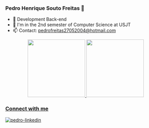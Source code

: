 ### Pedro Henrique Souto Freitas 👋


- 🔭 Development Back-end
- 🌱 I'm in the 2nd semester of Computer Science at USJT
- 📫 Contact: pedrofreitas27052004@hotmail.com

<div align="center">
  <a href="https://github.com/PH-Freitas">
  <img height="180em" src="https://github-readme-stats.vercel.app/api?username=PH-Freitas&show_icons=true&theme=dark&include_all_commits=true&count_private=true"/>
  <img height="180em" src="https://github-readme-stats.vercel.app/api/top-langs/?username=PH-Freitas&layout=compact&langs_count=7&theme=dark"/>
</div>

### Connect with me
<a href= "https://www.linkedin.com/in/pedro-freitas77/" target="_blank">
  <img align="center" alt="pedro-linkedin" heigth="30" width"40" src="https://cdn.jsdelivr.net/gh/devicons/devicon/icons/linkedin/linkedin-original.svg"
  style="max-width=100%">
</a>
